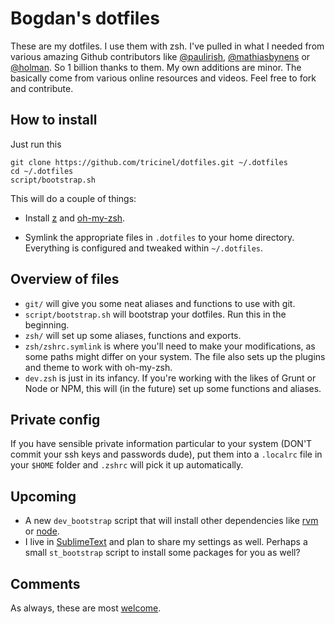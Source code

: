 # Bogdan's dotfiles

These are my dotfiles. I use them with zsh. I've pulled in what I needed from various amazing Github contributors like [@paulirish](https://github.com/paulirish/dotfiles), [@mathiasbynens](https://github.com/mathiasbynens/dotfiles/) or [@holman](https://github.com/holman/dotfiles). So 1 billion thanks to them. My own additions are minor. The basically come from various online resources and videos. Feel free to fork and contribute.

## How to install

Just run this

```shell
git clone https://github.com/tricinel/dotfiles.git ~/.dotfiles
cd ~/.dotfiles
script/bootstrap.sh
```

This will do a couple of things:

* Install [z](https://github.com/rupa/z) and [oh-my-zsh](https://github.com/robbyrussell/oh-my-zsh).

* Symlink the appropriate files in ``.dotfiles`` to your home directory. Everything is configured and tweaked within ``~/.dotfiles``.

## Overview of files

* ``git/`` will give you some neat aliases and functions to use with git.
* ``script/bootstrap.sh`` will bootstrap your dotfiles. Run this in the beginning.
* ``zsh/`` will set up some aliases, functions and exports.
* ``zsh/zshrc.symlink`` is where you'll need to make your modifications, as some paths might differ on your system. The file also sets up the plugins and theme to work with oh-my-zsh.
* ``dev.zsh`` is just in its infancy. If you're working with the likes of Grunt or Node or NPM, this will (in the future) set up some functions and aliases.

## Private config

If you have sensible private information particular to your system (DON'T commit your ssh keys and passwords dude), put them into a ``.localrc`` file in your ``$HOME`` folder and ``.zshrc`` will pick it up automatically.

## Upcoming

* A new ``dev_bootstrap`` script that will install other dependencies like [rvm](https://rvm.io/) or [node](http://nodejs.org/).
* I live in [SublimeText](http://www.sublimetext.com/) and plan to share my settings as well. Perhaps a small ``st_bootstrap`` script to install some packages for you as well?

## Comments

As always, these are most [welcome](https://github.com/tricinel/dotfiles/issues).